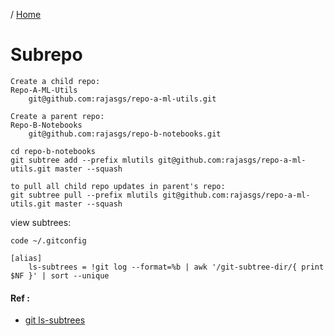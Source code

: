 / [Home](index.md)

# Subrepo



```
Create a child repo:
Repo-A-ML-Utils
	git@github.com:rajasgs/repo-a-ml-utils.git

Create a parent repo:
Repo-B-Notebooks
	git@github.com:rajasgs/repo-b-notebooks.git

cd repo-b-notebooks
git subtree add --prefix mlutils git@github.com:rajasgs/repo-a-ml-utils.git master --squash

to pull all child repo updates in parent's repo:
git subtree pull --prefix mlutils git@github.com:rajasgs/repo-a-ml-utils.git master --squash
```

view subtrees:
```
code ~/.gitconfig

[alias]
    ls-subtrees = !git log --format=%b | awk '/git-subtree-dir/{ print $NF }' | sort --unique
```

#### Ref :

  * [git ls-subtrees](https://stackoverflow.com/questions/16641057/how-can-i-list-the-git-subtrees-on-the-root)

